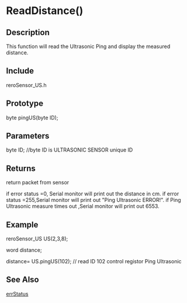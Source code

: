 # ReadDistance() #

## Description ##
This function will read the Ultrasonic Ping and display the measured distance. 

## Include ##
reroSensor_US.h

## Prototype ##
byte pingUS(byte ID);

## Parameters ##
byte ID; //byte ID is ULTRASONIC SENSOR unique ID

## Returns ##
 return packet from sensor
 
if error status =0, Serial monitor will print out the distance in cm.
if error status =255,Serial monitor will print out "Ping Ultrasonic ERROR!".
if Ping Ultrasonic measure times out ,Serial monitor will print out 6553.

## Example ##
reroSensor_US US(2,3,8);

word distance;

distance= US.pingUS(102); // read ID 102 control registor Ping Ultrasonic

## See Also ##

[errStatus](https://github.com/duckwalker/Cytron-Technology-Ultrasonic-Sensor/blob/wiki/example/Error%20Status.md)
